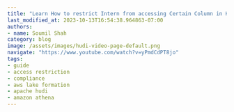```yaml
---
title: "Learn How to restrict Intern from accessing Certain Column in Hudi Datalake with lake Formation"
last_modified_at: 2023-10-13T16:54:38.964863-07:00
authors:
- name: Soumil Shah
category: blog
image: /assets/images/hudi-video-page-default.png
navigate: "https://www.youtube.com/watch?v=yPmdCdPT8jo"
tags:
- guide
- access restriction
- compliance
- aws lake formation
- apache hudi
- amazon athena
---
```

